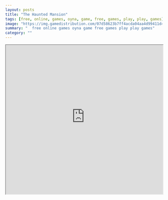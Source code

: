 ```yaml
---
layout: posts
title: "The Haunted Mansion"
tags: [free, online, games, oyna, game, free, games, play, play, games]
image: "https://img.gamedistribution.com/07d58623b7ff4acda04aa4d99411d476-1280x550.jpeg"
summary: "  free online games oyna game free games play play games"
category: ""
---
```




<iframe width="100%" height="480px;" src="https://html5.gamedistribution.com/07d58623b7ff4acda04aa4d99411d476/"></iframe>